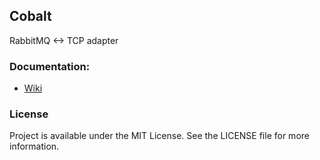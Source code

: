 ## Cobalt
RabbitMQ <-> TCP adapter

### Documentation:
* [Wiki](https://github.com/iLevshevich/Cobalt/wiki)

### License
Project is available under the MIT License. See the LICENSE file for more information.
